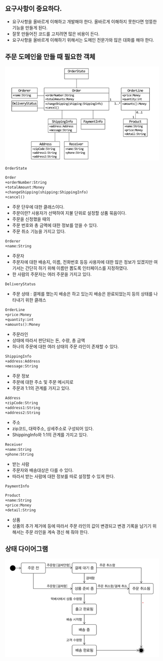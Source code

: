 ## 요구사항이 중요하다.
- 요구사항을 올바르게 이해하고 개발해야 한다. 올바르게 이해하지 못한다면 엉뚱한 기능을 만들게 된다.
- 잘못 만들어진 코드를 고치려면 많은 비용이 든다.
- 요구사항을 올바르게 이해하기 위해서는 도메인 전문가와 많은 대화를 해야 한다.

## 주문 도메인을 만들 때 필요한 객체
![객체 기반 주문 도메인 모델](./img/1.3_객체기반_주문_도메인_모델.png)
```
OrderState
```

```
Order
+orderNumber:String
+totalAmount:Money
+changeShipping(shipping:ShippingInfo)
+cancel()
```
- 주문 단우에 대한 클래스이다.
- 주문이란? 사용자가 선택하여 지불 단위로 설정할 상품 묶음이다.
- 주문을 신청했을 때의 
- 주문 번호와 총 금액에 대한 정보를 얻을 수 있다.
- 주문 취소 기능을 가지고 있다.

```
Orderer
+name:String
```
- 주문자
- 주문자에 대한 배송지, 이름, 전화번호 등등 사용자에 대한 많은 정보가 있겠지만 여기서는 간단히 하기 위해 이름만 뽑도록 인터페이스를 지정하였다.
- 한 사람의 주문자는 여러 주문을 가지고 있다.

```
DeliveryStatus
```
- 주문 상태 : 결제를 했는지 배송은 하고 있는지 배송은 완료되었는지 등의 상태를 나타내기 위한 클래스

```
OrderLine
+price:Money
+quantity:int
+amounts():Money
```
- 주문라인
- 상태에 따라서 판단되는 돈, 수량, 총 금액
- 하나의 주문에 대한 여러 상태의 주문 라인이 존재할 수 있다.


```
ShippingInfo
+address:Address
+message:String
```
- 주문 정보
- 주문에 대한 주소 및 주문 메시지로
- 주문과 1:1의 관계를 가지고 있다.

```
Address
+zipCode:String
+address1:String
+address2:String
```
- 주소
- zip코드, 대략주소, 상세주소로 구성되어 있다.
- ShippingInfo와 1:1의 관계를 가지고 있다.

```
Receiver
+name:String
+phone:String
```
- 받는 사람
- 주문자와 배송대상은 다를 수 있다.
- 따라서 받는 사람에 대한 정보를 따로 설정할 수 있게 한다.

```
PaymentInfo
```

```
Product
+name:String
+price:Money
+detail:String
```
- 상품
- 상품의 추가 제거에 등에 따라서 주문 라인의 값이 변경되고 변경 기록을 남기기 위해서는 주문 라인을 계속 갱신 해 줘야 한다.


## 상태 다이어그램
![상태_다이어그램을_이용한_주문_상태_모델링](./img/1.4_상태_다이어그램을_이용한_주문_상태_모델링.png)



